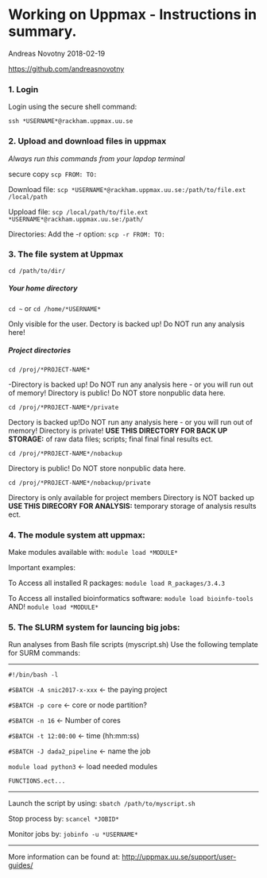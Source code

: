 # Working on Uppmax - Instructions in summary.
Andreas Novotny
2018-02-19

https://github.com/andreasnovotny



### 1. Login

Login using the secure shell command:

`ssh *USERNAME*@rackham.uppmax.uu.se`

### 2. Upload and download files in uppmax

*Always run this commands from your lapdop terminal*


secure copy
`scp FROM: TO:`

Download file:
`scp *USERNAME*@rackham.uppmax.uu.se:/path/to/file.ext /local/path`

Uppload file:
`scp /local/path/to/file.ext *USERNAME*@rackham.uppmax.uu.se:/path/`

Directories:
Add the -r option:
`scp -r FROM: TO:`

### 3. The file system at Uppmax
`cd /path/to/dir/`

##### Your home directory

`cd ~`
or
`cd /home/*USERNAME*`

Only visible for the user. Dectory is backed up! Do NOT run any analysis here!

##### Project directories

`cd /proj/*PROJECT-NAME*`

-Directory is backed up! Do NOT run any analysis here - or you will run out of memory! Directory is public! Do NOT store nonpublic data here.

`cd /proj/*PROJECT-NAME*/private`

Dectory is backed up!Do NOT run any analysis here - or you will run out of memory! Directory is private! **USE THIS DIRECTORY FOR BACK UP STORAGE:**
	of raw data files; scripts; final final final results ect.

`cd /proj/*PROJECT-NAME*/nobackup`

Directory is public! Do NOT store nonpublic data here.

`cd /proj/*PROJECT-NAME*/nobackup/private`

Directory is only available for project members
Directory is NOT backed up **USE THIS DIRECORY FOR ANALYSIS:** temporary storage of analysis results ect.


### 4. The module system att uppmax:
Make modules available with:
`module load *MODULE*`

Important examples:

To Access all installed R packages:
`module load R_packages/3.4.3`

To Access all installed bioinformatics software:
`module load bioinfo-tools`
AND!
`module load *MODULE*`



### 5. The SLURM system for launcing big jobs:

Run analyses from Bash file scripts (myscript.sh)
Use the following template for SURM commands:

---
`#!/bin/bash -l`

`#SBATCH -A snic2017-x-xxx` <- the paying project

`#SBATCH -p core` <- core or node partition?

`#SBATCH -n 16` <- Number of cores

`#SBATCH -t 12:00:00` <- time (hh:mm:ss)

`#SBATCH -J dada2_pipeline` <- name the job

`module load python3` <- load needed modules

`FUNCTIONS.ect...`

---

Launch the script by using:
`sbatch /path/to/myscript.sh`

Stop process by:
`scancel *JOBID*`

Monitor jobs by:
`jobinfo -u *USERNAME*`

---
More information can be found at: http://uppmax.uu.se/support/user-guides/
